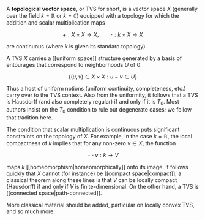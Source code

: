 A **topological vector space**, or TVS for short, is a vector space $X$ (generally over the field $k = \mathbb{R}$ or $k = \mathbb{C}$) equipped with a topology for which the addition and scalar multiplication maps 

$$+: X \times X \to X, \qquad \cdot: k \times X \to X$$ 

are continuous (where $k$ is given its standard topology). 

A TVS $X$ carries a [[uniform space]] structure generated by a basis of entourages that correspond to neighborhoods $U$ of $0$: 

$$\{(u, v) \in X \times X: u - v \in U\}$$

Thus a host of uniform notions (uniform continuity, completeness, etc.) carry over to the TVS context. Also from the uniformity, it follows that a TVS is Hausdorff (and also completely regular) if and only if it is $T_0$. Most authors insist on the $T_0$ condition to rule out degenerate cases; we follow that tradition here. 

The condition that scalar multiplication is continuous puts significant constraints on the topology of $X$. For example, in the case $k = \mathbb{R}$, the local compactness of $k$ implies that for any non-zero $v \in X$, the function 

$$- \cdot v: k \to V$$ 

maps $k$ [[homeomorphism|homeomorphically]] onto its image. It follows quickly that $X$ cannot (for instance) be [[compact space|compact]]; a classical theorem along these lines is that $V$ can be locally compact (Hausdorff) if and only if $V$ is finite-dimensional. On the other hand, a TVS is [[connected space|path-connected]]. 

More classical material should be added, particular on locally convex TVS, and so much more. 

